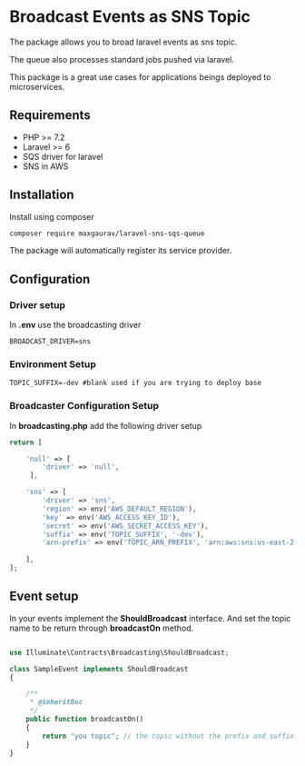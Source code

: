 # Broadcast Events as SNS Topic

The package allows you to broad laravel events as sns topic.

The queue also processes standard jobs pushed via laravel.

This package is a great use cases for applications beings deployed to microservices.

## Requirements

* PHP >= 7.2
* Laravel >= 6
* SQS driver for laravel
* SNS in AWS

## Installation

Install using composer
```sh
composer require maxgaurav/laravel-sns-sqs-queue
```

The package will automatically register its service provider.

## Configuration

### Driver setup
In **.env** use the broadcasting driver
```
BROADCAST_DRIVER=sns

```

### Environment Setup
```
TOPIC_SUFFIX=-dev #blank used if you are trying to deploy base

```

### Broadcaster Configuration Setup
In **broadcasting.php** add the following driver setup

```php
return [

    'null' => [
        'driver' => 'null',
     ],

    'sns' => [
        'driver' => 'sns',
        'region' => env('AWS_DEFAULT_REGION'),
        'key' => env('AWS_ACCESS_KEY_ID'),
        'secret' => env('AWS_SECRET_ACCESS_KEY'),
        'suffix' => env('TOPIC_SUFFIX', '-dev'),
        'arn-prefix' => env('TOPIC_ARN_PREFIX', 'arn:aws:sns:us-east-2:123345666:') // note the arn prefix contains colon
    
    ],
];

```


## Event setup

In your events implement the **ShouldBroadcast** interface. And set the topic name to be return through **broadcastOn** method.

```php

use Illuminate\Contracts\Broadcasting\ShouldBroadcast;

class SampleEvent implements ShouldBroadcast
{

    /**
     * @inheritDoc
     */
    public function broadcastOn()
    {
        return "you topic"; // the topic without the prefix and suffix. Example user-created. If -dev is suffix then it will automatically appended
    }
}
```

